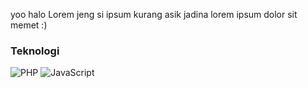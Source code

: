 yoo halo Lorem jeng si ipsum kurang asik jadina lorem ipsum dolor sit memet :)

### Teknologi
  ![PHP](https://img.shields.io/badge/PHP-563D7C?style=for-the-badge&logo=php&logoColor=white)
  ![JavaScript](https://img.shields.io/badge/JavaScript-323330?style=for-the-badge&logo=javascript&logoColor=F7DF1E)


